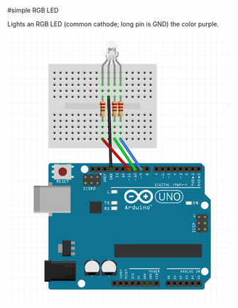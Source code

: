 #simple RGB LED

Lights an RGB LED (common cathode; long pin is GND) the color purple.  

![breadboard layout](https://raw.githubusercontent.com/laurakurup/arduino/master/simple%20RGB%20LED/breadboard_layout.png)
